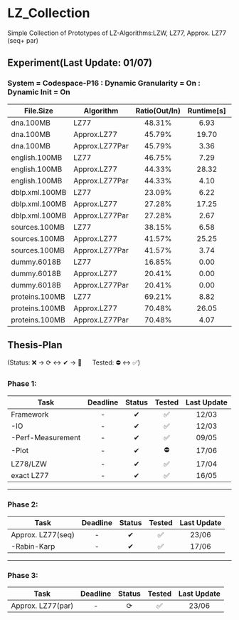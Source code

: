 # LZ_Collection

Simple Collection of Prototypes of LZ-Algorithms:LZW, LZ77, Approx. LZ77 (seq+ par)

## Experiment(Last Update: 01/07)

### System = Codespace-P16 : Dynamic Granularity = On : Dynamic Init = On

|File.Size|Algorithm|Ratio(Out/In)|Runtime[s]|Factors(#/In)|Memory([Byte]/In)|
|---------------|---------------|:---------------:|:---------------:|:---------------:|:------------:|
|dna.100MB|LZ77|48.31%|6.93|7.03%|20.00|
|dna.100MB|Approx.LZ77|45.79%|19.70|11.10%|9.50|
|dna.100MB|Approx.LZ77Par|45.79%|3.36|11.10%|10.24|
|english.100MB|LZ77|46.75%|7.29|8.56%|21.76|
|english.100MB|Approx.LZ77|44.33%|28.32|11.08%|10.45|
|english.100MB|Approx.LZ77Par|44.33%|4.10|11.08%|9.39|
|dblp.xml.100MB|LZ77|23.09%|6.22|4.63%|20.00|
|dblp.xml.100MB|Approx.LZ77|27.28%|17.25|7.06%|5.41|
|dblp.xml.100MB|Approx.LZ77Par|27.28%|2.67|7.06%|5.35|
|sources.100MB|LZ77|38.15%|6.58|7.98%|20.00|
|sources.100MB|Approx.LZ77|41.57%|25.25|10.92%|9.81|
|sources.100MB|Approx.LZ77Par|41.57%|3.74|10.92%|9.61|
|dummy.6018B|LZ77|16.85%|0.00|9.70%|22.13|
|dummy.6018B|Approx.LZ77|20.41%|0.00|11.05%|11.72|
|dummy.6018B|Approx.LZ77Par|20.41%|0.00|11.05%|6.62|
|proteins.100MB|LZ77|69.21%|8.82|40.51%|39.04|
|proteins.100MB|Approx.LZ77|70.48%|26.05|17.23%|20.53|
|proteins.100MB|Approx.LZ77Par|70.48%|4.07|17.23%|20.40|

## Thesis-Plan

(Status: ❌ &rarr; ⟳ &harr; ✔ &rarr; 🌟 &nbsp;&nbsp;&nbsp;&nbsp; Tested: ⛔ &harr; ✅)


### Phase 1:
|Task               |Deadline   |Status  |Tested     |Last Update|
|-------------------|:---------:|:------:|:---------:|:---------:|
|Framework          |-          |✔       |✅          |12/03      |
| -IO               |-          |✔       |✅          |12/03      |
| -Perf-Measurement |-          |✔       |✅          |09/05      |
| -Plot             |-          |✔       |⛔          |17/06      |
|LZ78/LZW           |-          |✔       |✅          |17/04      |
|exact LZ77         |-          |✔       |✅          |16/05      |

---
### Phase 2:
|Task               |Deadline   |Status  |Tested     |Last Update|
|-------------------|:---------:|:------:|:---------:|:---------:|
|Approx. LZ77(seq)  |-          |✔       |✅          |23/06      |
| -Rabin-Karp       |-          |✔       |✅          |17/06      |

---
### Phase 3:
|Task               |Deadline   |Status  |Tested     |Last Update|
|-------------------|:---------:|:------:|:---------:|:---------:|
|Approx. LZ77(par)  |-          |⟳       |✅          |23/06      |


